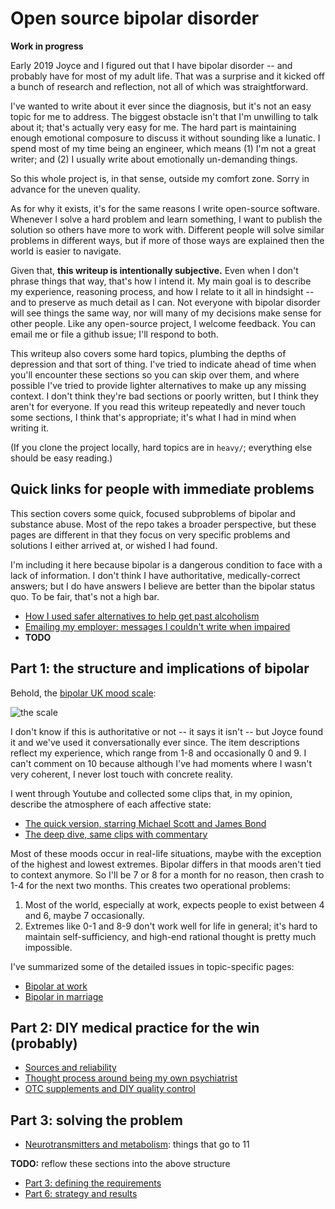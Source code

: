 # Open source bipolar disorder
**Work in progress**

Early 2019 Joyce and I figured out that I have bipolar disorder -- and probably have for most of my adult life. That was a surprise and it kicked off a bunch of research and reflection, not all of which was straightforward.

I've wanted to write about it ever since the diagnosis, but it's not an easy topic for me to address. The biggest obstacle isn't that I'm unwilling to talk about it; that's actually very easy for me. The hard part is maintaining enough emotional composure to discuss it without sounding like a lunatic. I spend most of my time being an engineer, which means (1) I'm not a great writer; and (2) I usually write about emotionally un-demanding things.

So this whole project is, in that sense, outside my comfort zone. Sorry in advance for the uneven quality.

As for why it exists, it's for the same reasons I write open-source software. Whenever I solve a hard problem and learn something, I want to publish the solution so others have more to work with. Different people will solve similar problems in different ways, but if more of those ways are explained then the world is easier to navigate.

Given that, **this writeup is intentionally subjective.** Even when I don't phrase things that way, that's how I intend it. My main goal is to describe my experience, reasoning process, and how I relate to it all in hindsight -- and to preserve as much detail as I can. Not everyone with bipolar disorder will see things the same way, nor will many of my decisions make sense for other people. Like any open-source project, I welcome feedback. You can email me or file a github issue; I'll respond to both.

This writeup also covers some hard topics, plumbing the depths of depression and that sort of thing. I've tried to indicate ahead of time when you'll encounter these sections so you can skip over them, and where possible I've tried to provide lighter alternatives to make up any missing context. I don't think they're bad sections or poorly written, but I think they aren't for everyone. If you read this writeup repeatedly and never touch some sections, I think that's appropriate; it's what I had in mind when writing it.

(If you clone the project locally, hard topics are in `heavy/`; everything else should be easy reading.)


## Quick links for people with immediate problems
This section covers some quick, focused subproblems of bipolar and substance abuse. Most of the repo takes a broader perspective, but these pages are different in that they focus on very specific problems and solutions I either arrived at, or wished I had found.

I'm including it here because bipolar is a dangerous condition to face with a lack of information. I don't think I have authoritative, medically-correct answers; but I do have answers I believe are better than the bipolar status quo. To be fair, that's not a high bar.

+ [How I used safer alternatives to help get past alcoholism](alcohol-substitution.md)
+ [Emailing my employer: messages I couldn't write when impaired](emails.md)
+ **TODO**


## Part 1: the structure and implications of bipolar
Behold, the [bipolar UK mood scale](https://www.bipolaruk.org/FAQs/mood-scale):

![the scale](https://www.bipolaruk.org/GetImage.aspx?IDMF=9e569223-c9dc-495b-b615-bb10837b15a8&w=453&h=640&src=mc)

I don't know if this is authoritative or not -- it says it isn't -- but Joyce found it and we've used it conversationally ever since. The item descriptions reflect my experience, which range from 1-8 and occasionally 0 and 9. I can't comment on 10 because although I've had moments where I wasn't very coherent, I never lost touch with concrete reality.

I went through Youtube and collected some clips that, in my opinion, describe the atmosphere of each affective state:

+ [The quick version, starring Michael Scott and James Bond](bond-scott.md)
+ [The deep dive, same clips with commentary](heavy/deepdive.md)

Most of these moods occur in real-life situations, maybe with the exception of the highest and lowest extremes. Bipolar differs in that moods aren't tied to context anymore. So I'll be 7 or 8 for a month for no reason, then crash to 1-4 for the next two months. This creates two operational problems:

1. Most of the world, especially at work, expects people to exist between 4 and 6, maybe 7 occasionally.
2. Extremes like 0-1 and 8-9 don't work well for life in general; it's hard to maintain self-sufficiency, and high-end rational thought is pretty much impossible.

I've summarized some of the detailed issues in topic-specific pages:

+ [Bipolar at work](bipolar-work.md)
+ [Bipolar in marriage](bipolar-marriage.md)


## Part 2: DIY medical practice for the win (probably)


+ [Sources and reliability](sources.md)
+ [Thought process around being my own psychiatrist](diy-medicine.md)
+ [OTC supplements and DIY quality control](supplements.md)


## Part 3: solving the problem
+ [Neurotransmitters and metabolism](neurotransmitters.md): things that go to 11

**TODO:** reflow these sections into the above structure

+ [Part 3: defining the requirements](requirements.md)
+ [Part 6: strategy and results](strategy.md)
